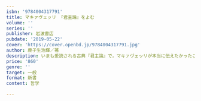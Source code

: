 ```yaml
---
isbn: '9784004317791'
title: マキァヴェッリ 『君主論』をよむ
volume: ''
series: ''
publisher: 岩波書店
pubdate: '2019-05-22'
cover: 'https://cover.openbd.jp/9784004317791.jpg'
author: 鹿子生浩輝／著
description: いまも愛読される古典『君主論』で，マキァヴェッリが本当に伝えたかったこととは何だったのか．
price: '860'
genre: ''
target: 一般
format: 新書
content: 哲学

---
```

